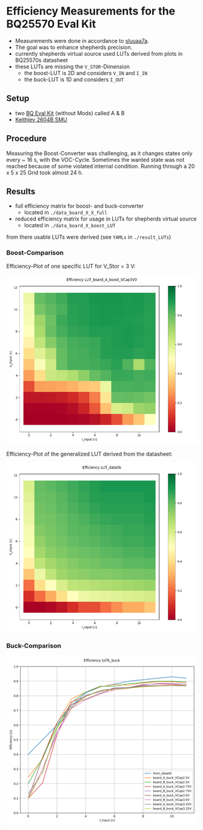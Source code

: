 # Efficiency Measurements for the BQ25570 Eval Kit

- Measurements were done in accordance to [sluuaa7a](https://www.ti.com/lit/pdf/sluuaa7).
- The goal was to enhance shepherds precision.
- currently shepherds virtual source used LUTs derived from plots in BQ25570s datasheet
- these LUTs are missing the `V_STOR`-Dimension
  - the boost-LUT is 2D and considers `V_IN` and `I_IN`
  - the buck-LUT is 1D and considers `I_OUT`

## Setup

- two [BQ Eval Kit](https://www.ti.com/tool/BQ25570EVM-206) (without Mods) called A & B
- [Keithley 2604B SMU](https://www.tek.com/de/products/keithley/source-measure-units/2600b-series-sourcemeter)

## Procedure

Measuring the Boost-Converter was challenging, as it changes states only every ~ 16 s, with the VOC-Cycle.
Sometimes the wanted state was not reached because of some violated internal condition.
Running through a 20 x 5 x 25 Grid took almost 24 h.

## Results

- full efficiency matrix for boost- and buck-converter
  - located in `./data_board_X_X_full`
- reduced efficiency matrix for usage in LUTs for shepherds virtual source
  - located in `./data_board_X_boost_LUT`

from there usable LUTs were derived  (see `YAMLs` in `./result_LUTs`)

### Boost-Comparison

Efficiency-Plot of one specific LUT for V_Stor = 3 V:

![boost-meas](./result_LUTs/BQ25570_LUTs_boost_board_A_boost_VCap3V0.png)

Efficiency-Plot of the generalized LUT derived from the datasheet:

![boost-ds](./result_LUTs/BQ25570_LUTs_boost_datalib.png)

### Buck-Comparison

![buck-both](./result_LUTs/BQ25570_LUTs_buck.svg)
